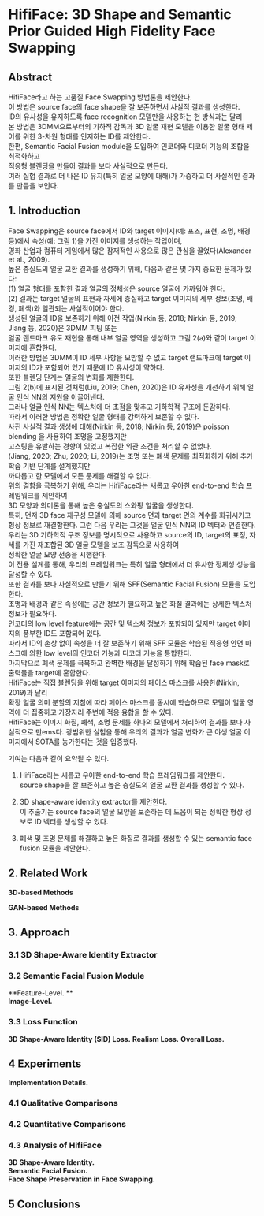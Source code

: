 # HifiFace: 3D Shape and Semantic Prior Guided High Fidelity Face Swapping

## Abstract
HifiFace라고 하는 고품질 Face Swapping 방법론을 제안한다.  
이 방법은 source face의 face shape을 잘 보존하면서 사실적 결과를 생성한다.  
ID의 유사성을 유지하도록 face recognition 모델만을 사용하는 현 방식과는 달리  
본 방법은 3DMM으로부터의 기하적 감독과 3D 얼굴 재현 모델을 이용한 얼굴 형태 제어를 위한 3-차원 형태를 인지하는 ID를 제안한다.  
한편, Semantic Facial Fusion module을 도입하여 인코더와 디코더 기능의 조합을 최적화하고  
적응형 블렌딩을 만들어 결과를 보다 사실적으로 만든다.  
여러 실험 결과로 더 나은 ID 유지(특히 얼굴 모양에 대해)가 가증하고 더 사실적인 결과를 만듬을 보인다. 

## 1. Introduction
Face Swapping은 source face에서 ID와 target 이미지(예: 포즈, 표현, 조명, 배경 등)에서 속성(예: 그림 1)을 가진 이미지를 생성하는 작업이며,  
영화 산업과 컴퓨터 게임에서 많은 잠재적인 사용으로 많은 관심을 끌었다(Alexander et al., 2009).  
높은 충실도의 얼굴 교환 결과를 생성하기 위해, 다음과 같은 몇 가지 중요한 문제가 있다:  
(1) 얼굴 형태를 포함한 결과 얼굴의 정체성은 source 얼굴에 가까워야 한다.  
(2) 결과는 target 얼굴의 표현과 자세에 충실하고 target 이미지의 세부 정보(조명, 배경, 폐색)와 일관되는 사실적이어야 한다.  
생성된 얼굴의 ID을 보존하기 위해 이전 작업(Nirkin 등, 2018; Nirkin 등, 2019; Jiang 등, 2020)은 3DMM 피팅 또는  
얼굴 랜드마크 유도 재현을 통해 내부 얼굴 영역을 생성하고 그림 2(a)와 같이 target 이미지에 혼합한다.  
이러한 방법은 3DMM이 ID 세부 사항을 모방할 수 없고 target 랜드마크에 target 이미지의 ID가 포함되어 있기 때문에 ID 유사성이 약하다.  
또한 블렌딩 단계는 얼굴의 변화를 제한한다.  
그림 2(b)에 표시된 것처럼(Liu, 2019; Chen, 2020)은 ID 유사성을 개선하기 위해 얼굴 인식 NN의 지원을 이끌어낸다.  
그러나 얼굴 인식 NN는 텍스처에 더 초점을 맞추고 기하학적 구조에 둔감하다.  
따라서 이러한 방법은 정확한 얼굴 형태를 강력하게 보존할 수 없다.  
사진 사실적 결과 생성에 대해(Nirkin 등, 2018; Nirkin 등, 2019)은 poisson blending 을 사용하여 조명을 고정했지만  
고스팅을 유발하는 경향이 있었고 복잡한 외관 조건을 처리할 수 없었다.  
(Jiang, 2020; Zhu, 2020; Li, 2019)는 조명 또는 폐색 문제를 최적화하기 위해 추가 학습 기반 단계를 설계했지만  
까다롭고 한 모델에서 모든 문제를 해결할 수 없다.  
위의 결함을 극복하기 위해, 우리는 HifiFace라는 새롭고 우아한 end-to-end 학습 프레임워크를 제안하여  
3D 모양과 의미론을 통해 높은 충실도의 스와핑 얼굴을 생성한다.  
특히, 먼저 3D face 재구성 모델에 의해 source 면과 target 면의 계수를 회귀시키고 형상 정보로 재결합한다. 
그런 다음 우리는 그것을 얼굴 인식 NN의 ID 벡터와 연결한다.  
우리는 3D 기하학적 구조 정보를 명시적으로 사용하고 source의 ID, target의 표정, 자세를 가진 재조합된 3D 얼굴 모델을 보조 감독으로 사용하여  
정확한 얼굴 모양 전송을 시행한다.  
이 전용 설계를 통해, 우리의 프레임워크는 특히 얼굴 형태에서 더 유사한 정체성 성능을 달성할 수 있다.  
또한 결과를 보다 사실적으로 만들기 위해 SFF(Semantic Facial Fusion) 모듈을 도입한다.  
조명과 배경과 같은 속성에는 공간 정보가 필요하고 높은 화질 결과에는 상세한 텍스처 정보가 필요하다.  
인코더의 low level feature에는 공간 및 텍스처 정보가 포함되어 있지만 target 이미지의 풍부한 ID도 포함되어 있다.  
따라서 ID의 손상 없이 속성을 더 잘 보존하기 위해 SFF 모듈은 학습된 적응형 안면 마스크에 의한 low level의 인코더 기능과 디코더 기능을 통합한다.  
마지막으로 폐색 문제를 극복하고 완벽한 배경을 달성하기 위해 학습된 face mask로 출력물을 target에 혼합한다.  
HifiFace는 직접 블렌딩을 위해 target 이미지의 페이스 마스크를 사용한(Nirkin, 2019)과 달리  
확장 얼굴 의미 분할의 지침에 따라 페이스 마스크를 동시에 학습하므로 모델이 얼굴 영역에 더 집중하고 가장자리 주변에 적응 융합을 할 수 있다.  
HifiFace는 이미지 화질, 폐색, 조명 문제를 하나의 모델에서 처리하여 결과를 보다 사실적으로 만ems다. 
광범위한 실험을 통해 우리의 결과가 얼굴 변화가 큰 야생 얼굴 이미지에서 SOTA를 능가한다는 것을 입증했다.  

기여는 다음과 같이 요약될 수 있다.  
  
1. HifiFace라는 새롭고 우아한 end-to-end 학습 프레임워크를 제안한다.  
source shape을 잘 보존하고 높은 충실도의 얼굴 교환 결과를 생성할 수 있다.  

2. 3D shape-aware identity extractor를 제안한다.  
이 추출기는 source face의 얼굴 모양을 보존하는 데 도움이 되는 정확한 형상 정보로 ID 벡터를 생성할 수 있다.  
  
3. 폐색 및 조명 문제를 해결하고 높은 화질로 결과를 생성할 수 있는 semantic face fusion 모듈을 제안한다.  

## 2. Related Work
  
**3D-based Methods**  
  
**GAN-based Methods**  
  
## 3. Approach
### 3.1 3D Shape-Aware Identity Extractor

### 3.2 Semantic Facial Fusion Module
**Feature-Level. **  
**Image-Level.**  

### 3.3 Loss Function
**3D Shape-Aware Identity (SID) Loss.**
**Realism Loss.**
**Overall Loss.**

## 4 Experiments
**Implementation Details.**  
### 4.1 Qualitative Comparisons
### 4.2 Quantitative Comparisons
### 4.3 Analysis of HifiFace
**3D Shape-Aware Identity.**  
**Semantic Facial Fusion.**  
**Face Shape Preservation in Face Swapping.**

## 5 Conclusions

